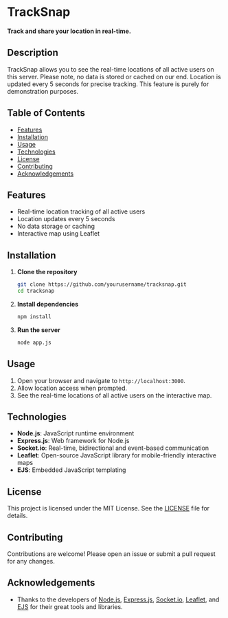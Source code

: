 
# TrackSnap

**Track and share your location in real-time.**

## Description

TrackSnap allows you to see the real-time locations of all active users on this server. Please note, no data is stored or cached on our end. Location is updated every 5 seconds for precise tracking. This feature is purely for demonstration purposes.

## Table of Contents

- [Features](#features)
- [Installation](#installation)
- [Usage](#usage)
- [Technologies](#technologies)
- [License](#license)
- [Contributing](#contributing)
- [Acknowledgements](#acknowledgements)

## Features

- Real-time location tracking of all active users
- Location updates every 5 seconds
- No data storage or caching
- Interactive map using Leaflet

## Installation

1. **Clone the repository**
    ```sh
    git clone https://github.com/yourusername/tracksnap.git
    cd tracksnap
    ```

2. **Install dependencies**
    ```sh
    npm install
    ```

3. **Run the server**
    ```sh
    node app.js
    ```

## Usage

1. Open your browser and navigate to `http://localhost:3000`.
2. Allow location access when prompted.
3. See the real-time locations of all active users on the interactive map.

## Technologies

- **Node.js**: JavaScript runtime environment
- **Express.js**: Web framework for Node.js
- **Socket.io**: Real-time, bidirectional and event-based communication
- **Leaflet**: Open-source JavaScript library for mobile-friendly interactive maps
- **EJS**: Embedded JavaScript templating

## License

This project is licensed under the MIT License. See the [LICENSE](LICENSE) file for details.

## Contributing

Contributions are welcome! Please open an issue or submit a pull request for any changes.

## Acknowledgements

- Thanks to the developers of [Node.js](https://nodejs.org/), [Express.js](https://expressjs.com/), [Socket.io](https://socket.io/), [Leaflet](https://leafletjs.com/), and [EJS](https://ejs.co/) for their great tools and libraries.
